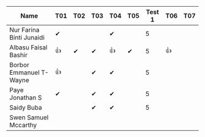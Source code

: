 |Name                              |T01 |T02 |T03 |T04 |T05 |Test 1 |T06 |T07 |
|----------------------------------|----|----|----|----|----|------ |----|---|
|Nur Farina Binti Junaidi          | ✔  |    |    | ✔ |     | 5     |    |   |
|Albasu Faisal Bashir              | 👍 | ✔ | ✔  | 👍 | ✔ | 5     | 👍 |   |
|Borbor Emmanuel T-Wayne           | 👍 |    | ✔  | ✔  |   | 5     |    |   |
|Paye Jonathan S                   | ✔  |    | ✔ | ✔ |    | 5       |    |   |
|Saidy Buba                        |    |    | ✔ | ✔ |    |  5   |    |   |
|Swen Samuel Mccarthy              |    |    |    |    |    |       |    |   |
